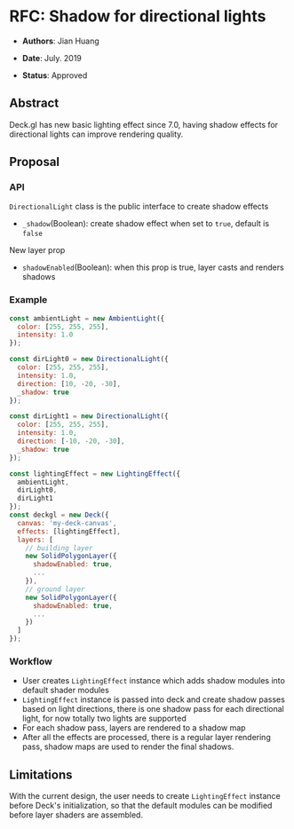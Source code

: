 # RFC: Shadow for directional lights

* **Authors**: Jian Huang

* **Date**: July. 2019

* **Status**: Approved

## Abstract
Deck.gl has new basic lighting effect since 7.0, having shadow effects for directional lights can improve rendering quality.

## Proposal
### API
`DirectionalLight` class is the public interface to create shadow effects
* `_shadow`(Boolean): create shadow effect when set to `true`, default is `false`

New layer prop
* `shadowEnabled`(Boolean): when this prop is true, layer casts and renders shadows

### Example
```js
const ambientLight = new AmbientLight({
  color: [255, 255, 255],
  intensity: 1.0
});

const dirLight0 = new DirectionalLight({
  color: [255, 255, 255],
  intensity: 1.0,
  direction: [10, -20, -30],
  _shadow: true
});

const dirLight1 = new DirectionalLight({
  color: [255, 255, 255],
  intensity: 1.0,
  direction: [-10, -20, -30],
  _shadow: true
});

const lightingEffect = new LightingEffect({
  ambientLight,
  dirLight0,
  dirLight1
});
const deckgl = new Deck({
  canvas: 'my-deck-canvas',
  effects: [lightingEffect],
  layers: [
    // building layer
    new SolidPolygonLayer({
      shadowEnabled: true,
      ...
    }),
    // ground layer
    new SolidPolygonLayer({
      shadowEnabled: true,
      ...
    })
  ]
});
```
### Workflow
* User creates `LightingEffect` instance which adds shadow modules into default shader modules
* `LightingEffect` instance is passed into deck and create shadow passes based on light directions, there is one shadow pass for each directional light, for now totally two lights are supported
* For each shadow pass, layers are rendered to a shadow map
* After all the effects are processed, there is a regular layer rendering pass, shadow maps are used to render the final shadows.

## Limitations
With the current design, the user needs to create `LightingEffect` instance before Deck's initialization, so that the default modules can be modified before layer shaders are assembled.
